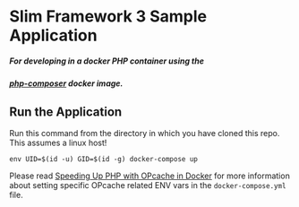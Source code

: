 # Slim Framework 3 Sample Application 
##### For developing in a docker PHP container using the
##### [php-composer](https://cloud.docker.com/u/localgyros/repository/docker/localgyros/php-composer/general) docker image.



## Run the Application

Run this command from the directory in which you have cloned this repo. This assumes a linux host!

    env UID=$(id -u) GID=$(id -g) docker-compose up

Please read [Speeding Up PHP with OPcache in Docker](https://laravel-news.com/php-opcache-docker?utm_medium=email&utm_campaign=Laravel%20Accountant%20Package%20MyCLI%20development%20on%20an%20iPad%20and%20More%20%20238&utm_content=Laravel%20Accountant%20Package%20MyCLI%20development%20on%20an%20iPad%20and%20More%20%20238+CID_908539c5fa96e64905a6b7e123741d6a&utm_source=email%20marketing&utm_term=Speeding%20Up%20PHP%20with%20OPcache%20in%20Docker) for more information about setting specific OPcache related ENV vars
in the `docker-compose.yml` file.
